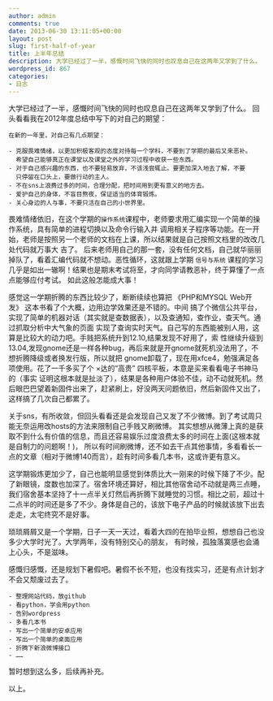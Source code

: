 ```yaml
---
author: admin
comments: true
date: 2013-06-30 13:11:05+00:00
layout: post
slug: first-half-of-year
title: 上半年总结
description: 大学已经过了一半，感慨时间飞快的同时也叹息自己在这两年又学到了什么。 回头看看我在2012年度总结中写下的对自己的期望：
wordpress_id: 867
categories:
- 日志
---
```





大学已经过了一半，感慨时间飞快的同时也叹息自己在这两年又学到了什么。 回头看看我在2012年度总结中写下的对自己的期望：

    
    在新的一年里，对自己有几点期望：
    
    - 克服畏难情绪，以更加积极客观的态度对待每一个学科，不要到了学期的最后又来恶补。
      希望自己能够真正在课堂以及课堂之外的学习过程中收获一些东西。
    - 对于自己感兴趣的东西，也不要轻易放弃，不该浅尝辄止。要更加深入地去了解，不要
      只停留在口头上，要做行动的主人。
    - 不在sns上浪费过多的时间，合理分配，把时间用到更有意义的地方去。
    - 爱护自己的身体，不盲目熬夜，保证适当的体育锻炼。
    - 关心身边的人与事，不要只活在自己的小世界里。



畏难情绪依旧，在这个学期的`操作系统`课程中，老师要求用汇编实现一个简单的操作系统，具有简单的进程切换以及命令行输入并 调用相关子程序等功能。在一开始，老师是按照另一个老师的文档在上课，所以结果就是自己按照文档里的改改几处代码就万事大 吉了。 后来老师用自己的那一套，没有任何文档，自己就华丽丽掉队了，看着汇编代码就不想动。恶性循环，这就跟上学期 `信号与系统` 课程的学习几乎是如出一辙啊！结果也是期末考试将至，才向同学请教恶补，终于算懂了一点点能够应付考试。 如此这般怎能成大事！

感觉这一学期折腾的东西比较少了，断断续续也算把 《PHP和MYSQL Web开发》 这本书看了个大概，边用边学效果还是不错的。中间 搞了个微信公共平台，实现了简单的机器对话（其实就是查数据表），以及查通知，查作业，查天气。通过抓取分析中大气象的页面 实现了查询实时天气。自己写的东西能被别人用，这算是比较大的动力吧。手贱把系统升到12.10,结果发现不好用了，索 性继续升级到13.04,发现gnome还是一样各种bug，再后来就是开gnome就死机没法用了，不想折腾降级或者换发行版，所以就把 gnome卸载了，现在用xfce4，勉强满足各项使用。花了一千多买了个 ×达的“高贵” 四核平板，本意是买来看看电子书神马的（事实 证明这根本就是扯淡了），结果是各种用户体验不佳，动不动就死机。然后眼巴巴望着新固件出来了，赶紧刷上，好没两天问题依旧，然后新固件又出了，这样搞了几次自己都累了。

关于sns，有所收敛，但回头看看还是会发现自己又发了不少微博。到了考试周只能无奈运用改hosts的方法来限制自己手贱又刷微博。 其实想想从微薄上真的是获取不到什么有价值的信息，而且还容易娱乐过度浪费太多的时间在上面(这根本就是自制力的问题啊！)， 所以有时间刷微博，还不如去干点其他事情，多看看长一点的文章（相对于微博140而言），趁有时间多看几本书，这或许更有意义。

这学期锻炼更加少了，自己也能明显感觉到体质比大一刚来的时候下降了不少。配了新眼镜，度数也加深了。宿舍环境还算好，相比其他宿舍动不动就是两三点睡，我们宿舍基本坚持了十一点半关灯然后再折腾下就睡觉的习惯。相比之前，超过十二点半的时间还是多了不少。身体是自己的，该放下电子产品的时候就该放下出去走走，太宅终究不是好事。

琐琐屑屑又是一个学期，日子一天一天过，看着大四的在拍毕业照，想想自己也没多少大学时光了。大学两年，没有特别交心的朋友， 有时候，孤独落寞感也会涌上心头，不是滋味。

感慨归感慨，还是规划下暑假吧。暑假不长不短，也没有找实习，还是有点计划才不会又颓废过去了。

    
    - 整理网站代码，放github
    - 看python，学会用python
    - 告别wordpress
    - 多看几本书
    - 写出一个简单的安卓应用
    - 写出一个简单的桌面应用
    - 折腾下新浪微博接口
    - ……



暂时想到这么多，后续再补充。

以上。
